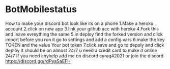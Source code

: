 # BotMobilestatus
How to make your discord bot look like its on a phone
1.Make a heroku account 
2.click on new app
3.link your github acc with heroku
4.Fork this and leave evreything the same
5.in deploy find the forked version and click import before you run it go to settings and add a config.vars 
6.make the key TOKEN and the value Your bot token
7.click save and go to depoly and click deploy it should be on almost 24/7 u need a credit card to make it online 24/7
If you need anyhelp add me on discord cyraq#2021 or join the discord https://discord.gg/rdPyaSaEFH

